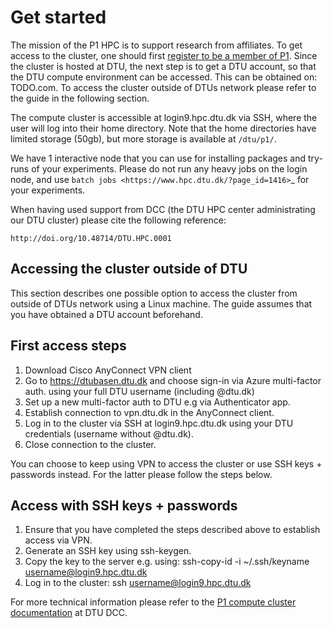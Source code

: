 # Get started

The mission of the P1 HPC is to support research from affiliates. To get access to the cluster, one should first 
[register to be a member of P1](https://www.aicentre.dk/affiliation). Since the cluster is hosted at DTU, the next 
step is to get a DTU account, so that the DTU compute environment can be accessed. This can be obtained on: TODO.com. 
To access the cluster outside of DTUs network please refer to the guide in the following section.

The compute cluster is accessible at login9.hpc.dtu.dk via SSH, where the user will log into their home directory. Note 
that the home directories have limited storage (50gb), but more storage is available at `/dtu/p1/`.

We have 1 interactive node that you can use for installing packages and try-runs of your experiments. Please do not run 
any heavy jobs on the login node, and use `batch jobs <https://www.hpc.dtu.dk/?page_id=1416>`_ for your experiments.
 
When having used support from DCC (the DTU HPC center administrating our DTU cluster) please cite the following 
reference:

```{bib}
http://doi.org/10.48714/DTU.HPC.0001
```

## Accessing the cluster outside of DTU

This section describes one possible option to access the cluster from outside of DTUs network using a Linux machine. 
The guide assumes that you have obtained a DTU account beforehand.

## First access steps

1. Download Cisco AnyConnect VPN client
2. Go to https://dtubasen.dtu.dk and choose sign-in via Azure multi-factor auth. using your full DTU username 
    (including @dtu.dk)
3. Set up a new multi-factor auth to DTU e.g via Authenticator app.
4. Establish connection to vpn.dtu.dk in the AnyConnect client.
5. Log in to the cluster via SSH at login9.hpc.dtu.dk using your DTU credentials (username without @dtu.dk).
6. Close connection to the cluster.

You can choose to keep using VPN to access the cluster or use SSH keys + passwords instead. For the latter please 
follow the steps below.

## Access with SSH keys + passwords

1. Ensure that you have completed the steps described above to establish access via VPN.
2. Generate an SSH key using ssh-keygen.
3. Copy the key to the server e.g. using: ssh-copy-id -i ~/.ssh/keyname username@login9.hpc.dtu.dk
4. Log in to the cluster: ssh username@login9.hpc.dtu.dk

For more technical information please refer to the 
[P1 compute cluster documentation](https://www.hpc.dtu.dk/?page_id=5028) at DTU DCC.
